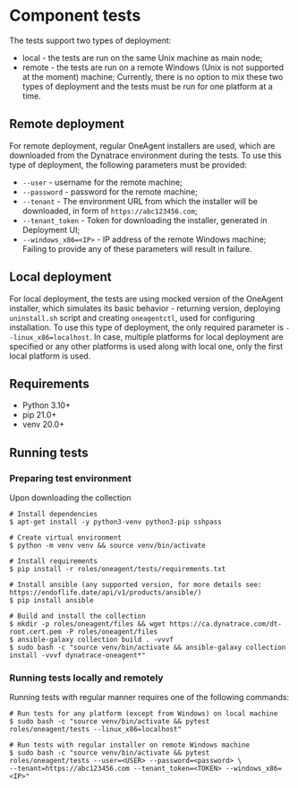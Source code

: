 # Component tests

The tests support two types of deployment:

- local - the tests are run on the same Unix machine as main node;
- remote - the tests are run on a remote Windows (Unix is not supported at the moment) machine;
  Currently, there is no option to mix these two types of deployment and the tests must be run for one platform at a time.

## Remote deployment

For remote deployment, regular OneAgent installers are used, which are downloaded from the Dynatrace environment during
the tests. To use this type of deployment, the following parameters must be provided:

- `--user` - username for the remote machine;
- `--password` - password for the remote machine;
- `--tenant` - The environment URL from which the installer will be downloaded, in form of `https://abc123456.com`;
- `--tenant_token` - Token for downloading the installer, generated in Deployment UI;
- `--windows_x86=<IP>` - IP address of the remote Windows machine;
  Failing to provide any of these parameters will result in failure.

## Local deployment

For local deployment, the tests are using mocked version of the OneAgent installer, which simulates its basic behavior -
returning version, deploying `uninstall.sh` script and creating `oneagentctl`, used for configuring installation.
To use this type of deployment, the only required parameter is `--linux_x86=localhost`. In case, multiple platforms for
local deployment are specified or any other platforms is used along with local one, only the first local platform is used.

## Requirements

- Python 3.10+
- pip 21.0+
- venv 20.0+

## Running tests

### Preparing test environment

Upon downloading the collection

```console
# Install dependencies
$ apt-get install -y python3-venv python3-pip sshpass

# Create virtual environment
$ python -m venv venv && source venv/bin/activate

# Install requirements
$ pip install -r roles/oneagent/tests/requirements.txt

# Install ansible (any supported version, for more details see: https://endoflife.date/api/v1/products/ansible/)
$ pip install ansible

# Build and install the collection
$ mkdir -p roles/oneagent/files && wget https://ca.dynatrace.com/dt-root.cert.pem -P roles/oneagent/files
$ ansible-galaxy collection build . -vvvf
$ sudo bash -c "source venv/bin/activate && ansible-galaxy collection install -vvvf dynatrace-oneagent*"
```

### Running tests locally and remotely

Running tests with regular manner requires one of the following commands:

```console
# Run tests for any platform (except from Windows) on local machine
$ sudo bash -c "source venv/bin/activate && pytest roles/oneagent/tests --linux_x86=localhost"

# Run tests with regular installer on remote Windows machine
$ sudo bash -c "source venv/bin/activate && pytest roles/oneagent/tests --user=<USER> --password=<password> \
--tenant=https://abc123456.com --tenant_token=<TOKEN> --windows_x86=<IP>"
```
